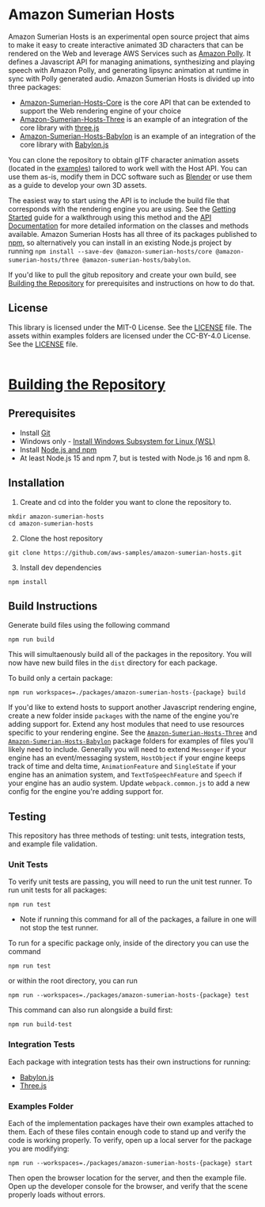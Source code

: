 # Amazon Sumerian Hosts

Amazon Sumerian Hosts is an experimental open source project that aims to make it easy to create interactive animated 3D characters that can be rendered on the Web and leverage AWS Services such as [Amazon Polly](https://aws.amazon.com/polly/). 
It defines a Javascript API for managing animations, synthesizing and playing speech with Amazon Polly, and generating lipsync animation at runtime in sync with Polly generated audio. Amazon Sumerian Hosts is divided up into three packages:
* [Amazon-Sumerian-Hosts-Core](packages/amazon-sumerian-hosts-core) is the core API that can be extended to support the Web rendering engine of your choice
* [Amazon-Sumerian-Hosts-Three](packages/amazon-sumerian-hosts-three) is an example of an integration of the core library with [three.js](https://threejs.org/)
* [Amazon-Sumerian-Hosts-Babylon](packages/amazon-sumerian-hosts-babylon) is an example of an integration of the core library with [Babylon.js](https://www.babylonjs.com/)

You can clone the repository to obtain glTF character animation assets (located in the [examples](packages/amazon-sumerian-hosts-babylon/examples/assets/glTF/)) tailored to work well with the Host API. You can use them as-is, modify them in DCC software such as [Blender](https://www.blender.org/) or use them as a guide to develop your own 3D assets.

The easiest way to start using the API is to include the build file that corresponds with the rendering engine you are using. See the [Getting Started](#Getting-Started) guide for a walkthrough using this method and the [API Documentation](https://aws-samples.github.io/amazon-sumerian-hosts/) for more detailed information on the classes and methods available. Amazon Sumerian Hosts has all three of its packages published to [npm](https://www.npmjs.com/), so alternatively you can install in an existing Node.js project by running `npm install --save-dev @amazon-sumerian-hosts/core @amazon-sumerian-hosts/three @amazon-sumerian-hosts/babylon`.

If you'd like to pull the gitub repository and create your own build, see [Building the Repository](#Building-the-Repository) for prerequisites and instructions on how to do that.

## License

This library is licensed under the MIT-0 License. See the [LICENSE](LICENSE) file. The assets within examples folders are licensed under the CC-BY-4.0 License. See the [LICENSE](packages/amazon-sumerian-hosts-babylon/examples/assets/LICENSE) file.
<br/><br/>

# [Building the Repository](#Building-the-Repository)

## Prerequisites  

- Install [Git](https://git-scm.com/book/en/v2/Getting-Started-Installing-Git)
- Windows only - [Install Windows Subsystem for Linux (WSL)](https://docs.microsoft.com/en-us/windows/wsl/install-win10)
- Install [Node.js and npm](https://docs.npmjs.com/downloading-and-installing-node-js-and-npm)
 - At least Node.js 15 and npm 7, but is tested with Node.js 16 and npm 8. 

## Installation

1. Create and cd into the folder you want to clone the repository to.
```
mkdir amazon-sumerian-hosts
cd amazon-sumerian-hosts
```

2. Clone the host repository  
```
git clone https://github.com/aws-samples/amazon-sumerian-hosts.git
```

3. Install dev dependencies
```
npm install
```

## Build Instructions
Generate build files using the following command
```
npm run build
```
This will simultaenously build all of the packages in the repository. You will now have new build files in the `dist` directory for each package. 

To build only a certain package:
```
npm run workspaces=./packages/amazon-sumerian-hosts-{package} build
```

If you'd like to extend hosts to support another Javascript rendering engine, create a new folder inside `packages` with the name of the engine you're adding support for. 
Extend any host modules that need to use resources specific to your rendering engine. See the [`Amazon-Sumerian-Hosts-Three`](packages/amazon-sumerian-hosts-three/src/three.js/) and [`Amazon-Sumerian-Hosts-Babylon`](packages/amazon-sumerian-hosts-babylon/src/Babylon.js/) package folders for examples of files you'll likely need to include. Generally you will need to extend `Messenger` if your engine has an event/messaging system, `HostObject` if your engine keeps track of time and delta time, `AnimationFeature` and `SingleState` if your engine has an animation system, and `TextToSpeechFeature` and `Speech` if your engine has an audio system. Update `webpack.common.js` to add a new config for the engine you're adding support for.

## Testing
This repository has three methods of testing: unit tests, integration tests, and example file validation.

### Unit Tests
To verify unit tests are passing, you will need to run the unit test runner. To run unit tests for all packages:
```
npm run test
```
* Note if running this command for all of the packages, a failure in one will not stop the test runner. 

To run for a specific package only, inside of the directory you can use the command
```
npm run test
```
or within the root directory, you can run
```
npm run --workspaces=./packages/amazon-sumerian-hosts-{package} test
```

This command can also run alongside a build first:
```
npm run build-test
```

### Integration Tests
Each package with integration tests has their own instructions for running:
- [Babylon.js](packages/amazon-sumerian-hosts-babylon/test/integration_test/README.md)
- [Three.js](packages/amazon-sumerian-hosts-three/test/integration_test/README.md)

### Examples Folder
Each of the implementation packages have their own examples attached to them. Each of these files contain enough code to stand up and verify the code is working properly. To verify, open up a local server for the package you are modifying:
```
npm run --workspaces=./packages/amazon-sumerian-hosts-{package} start
```

Then open the browser location for the server, and then the example file. Open up the developer console for the browser, and verify that the scene properly loads without errors. 